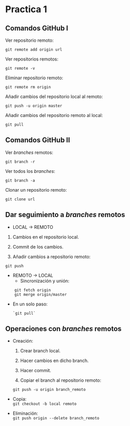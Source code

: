 # Practica 1
## Comandos GitHub I  

Ver repositorio remoto:  

`git remote add origin url`  

Ver repositorios remotos:  

`git remote -v`  

Eliminar repositorio remoto:  

`git remote rm origin`  

Añadir cambios del repositorio local al remoto:  

`git push -u origin master`  

Añadir cambios del repositorio remoto al local:  

`git pull`  

## Comandos GitHub II  

Ver *branches* remotos:  

`git branch -r`  

Ver todos los *branches*:  

`git branch -a`  

Clonar un repositorio remoto:  

`git clone url`  

## Dar seguimiento a *branches* remotos  

* LOCAL -> REMOTO  
1. Cambios en el repositorio local.  

2. Commit de los cambios.  

3. Añadir cambios a repositorio remoto:  

  `git push`  

* REMOTO -> LOCAL  
  * Sincronización y unión:  
~~~
    git fetch origin  
    git merge origin/master  
~~~
  * En un solo paso:  

        `git pull`  

## Operaciones con *branches* remotos  

* Creación:  
  1. Crear branch local.  

  2. Hacer cambios en dicho branch.  

  3. Hacer commit.  

  4. Copiar el branch al repositorio remoto:  

    `git push -u origin branch_remoto`  

* Copia:  
  `git checkout -b local remoto`  

* Eliminación:  
  `git push origin --delete branch_remoto`  
